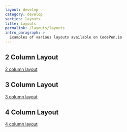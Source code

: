 ```yaml
---
layout: develop
category: develop
section: layouts
title: Layouts
permalink: /layouts/layouts
intro_paragraph: >
  Examples of various layouts available on CodePen.io
---
```


## 2 Column Layout
[2 column layout](https://codepen.io/mindreeper2420/pen/qBBjOOg)

## 3 Column Layout
[3 column layout](https://codepen.io/mindreeper2420/pen/VwwWLJN)

## 4 Column Layout
[4 column layout](https://codepen.io/mindreeper2420/pen/RwwgWPb)
